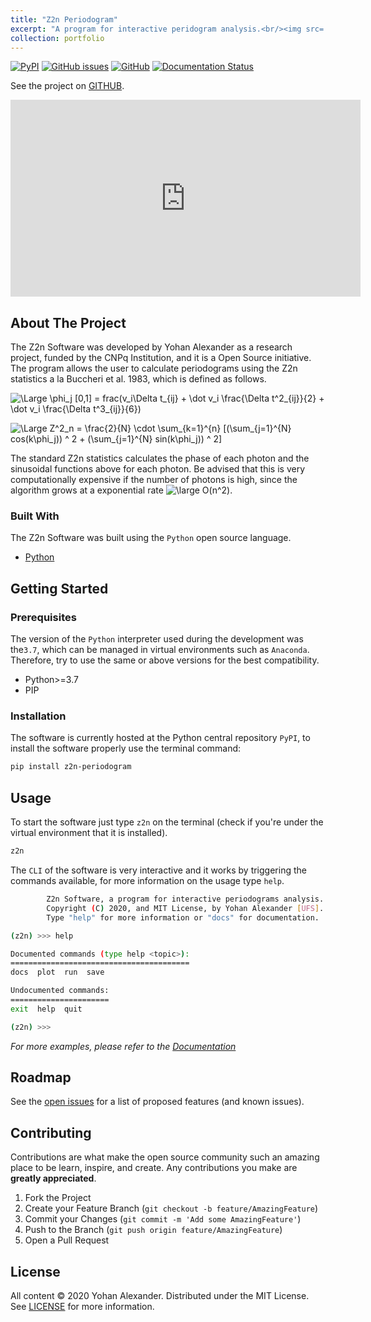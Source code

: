 ```yaml
---
title: "Z2n Periodogram"
excerpt: "A program for interactive peridogram analysis.<br/><img src='https://user-images.githubusercontent.com/39287022/80550543-cb789b00-8996-11ea-90af-fe2936fb703e.png' width='500' height='300'>"
collection: portfolio
---
```


[![PyPI](https://img.shields.io/pypi/v/z2n-periodogram)](https://pypi.org/project/z2n-periodogram/)
[![GitHub issues](https://img.shields.io/github/issues/yohanalexander/z2n-periodogram)](https://github.com/yohanalexander/z2n-periodogram/issues)
[![GitHub](https://img.shields.io/github/license/yohanalexander/z2n-periodogram)](https://github.com/YohanAlexander/z2n-periodogram/blob/master/LICENSE)
[![Documentation Status](https://readthedocs.org/projects/z2n-periodogram/badge/?version=latest)](https://z2n-periodogram.readthedocs.io/en/latest/?badge=latest)

See the project on [GITHUB](https://github.com/yohanalexander/z2n-periodogram/).

<iframe width="560" height="315" src="https://www.youtube.com/embed/kjBOesZCoqc" frameborder="0" allow="accelerometer; autoplay; encrypted-media; gyroscope; picture-in-picture" allowfullscreen></iframe>

## About The Project

The Z2n Software was developed by Yohan Alexander as a research project, funded by the CNPq Institution, and it is a Open Source initiative. The program allows the user to calculate periodograms using the Z2n statistics a la Buccheri et al. 1983, which is defined as follows.

![\Large \phi_j \[0,1\] = frac(v_i\Delta t_{ij} + \dot v_i \frac{\Delta t^2_{ij}}{2} + \dot v_i \frac{\Delta t^3_{ij}}{6})](https://render.githubusercontent.com/render/math?math=%5CLarge%20%5Cphi_j%20%5B0%2C1%5D%20%3D%20frac(v_i%5CDelta%20t_%7Bij%7D%20%2B%20%5Cdot%20v_i%20%5Cfrac%7B%5CDelta%20t%5E2_%7Bij%7D%7D%7B2%7D%20%2B%20%5Cdot%20v_i%20%5Cfrac%7B%5CDelta%20t%5E3_%7Bij%7D%7D%7B6%7D))

![\Large Z^2_n = \frac{2}{N} \cdot \sum_{k=1}^{n} \[(\sum_{j=1}^{N} cos(k\phi_j)) ^ 2 + (\sum_{j=1}^{N} sin(k\phi_j)) ^ 2\]](https://render.githubusercontent.com/render/math?math=%5CLarge%20Z%5E2_n%20%3D%20%5Cfrac%7B2%7D%7BN%7D%20%5Ccdot%20%5Csum_%7Bk%3D1%7D%5E%7Bn%7D%20%5B(%5Csum_%7Bj%3D1%7D%5E%7BN%7D%20cos(k%5Cphi_j))%20%5E%202%20%2B%20(%5Csum_%7Bj%3D1%7D%5E%7BN%7D%20sin(k%5Cphi_j))%20%5E%202%5D)

The standard Z2n statistics calculates the phase of each photon and the sinusoidal functions above for each photon. Be advised that this is very computationally expensive if the number of photons is high, since the algorithm grows at a exponential rate ![\large O(n^2)](https://render.githubusercontent.com/render/math?math=%5Clarge%20O(n%5E2)).


### Built With
The Z2n Software was built using the `Python` open source language.
* [Python](https://python.org)


## Getting Started

### Prerequisites

The version of the `Python` interpreter used during the development was the`3.7`, which can be managed in virtual environments such as `Anaconda`. Therefore, try to use the same or above versions for the best compatibility.

* Python>=3.7
* PIP

### Installation

The software is currently hosted at the Python central repository `PyPI`,  to install the software properly use the terminal command:
```sh
pip install z2n-periodogram
```

## Usage

To start the software just type `z2n` on the terminal (check if you're under the virtual environment that it is installed).
```sh
z2n
```

The `CLI` of the software is very interactive and it works by triggering the commands available, for more information on the usage type `help`.

```sh
        Z2n Software, a program for interactive periodograms analysis.
        Copyright (C) 2020, and MIT License, by Yohan Alexander [UFS].
        Type "help" for more information or "docs" for documentation.

(z2n) >>> help

Documented commands (type help <topic>):
========================================
docs  plot  run  save

Undocumented commands:
======================
exit  help  quit

(z2n) >>>
```

_For more examples, please refer to the [Documentation](https://z2n-periodogram.readthedocs.io/)_


## Roadmap

See the [open issues](https://github.com/yohanalexander/z2n-periodogram/issues) for a list of proposed features (and known issues).


## Contributing

Contributions are what make the open source community such an amazing place to be learn, inspire, and create. Any contributions you make are **greatly appreciated**.

1. Fork the Project
2. Create your Feature Branch (`git checkout -b feature/AmazingFeature`)
3. Commit your Changes (`git commit -m 'Add some AmazingFeature'`)
4. Push to the Branch (`git push origin feature/AmazingFeature`)
5. Open a Pull Request


## License

All content © 2020 Yohan Alexander. Distributed under the MIT License. See <a href="https://github.com/YohanAlexander/z2n-periodogram/blob/master/LICENSE">LICENSE</a> for more information.
